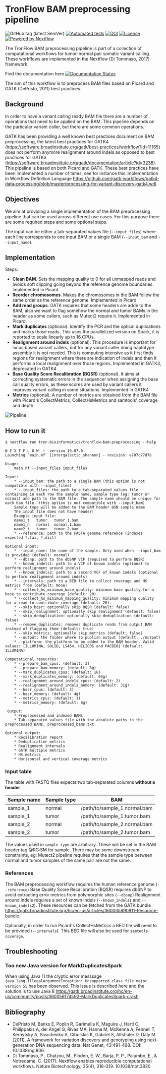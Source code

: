 # TronFlow BAM preprocessing pipeline

![GitHub tag (latest SemVer)](https://img.shields.io/github/v/release/tron-bioinformatics/tronflow-bam-preprocessing?sort=semver)
[![Automated tests](https://github.com/TRON-Bioinformatics/tronflow-bam-preprocessing/actions/workflows/automated_tests.yml/badge.svg)](https://github.com/TRON-Bioinformatics/tronflow-bam-preprocessing/actions/workflows/automated_tests.yml)
[![DOI](https://zenodo.org/badge/358400957.svg)](https://zenodo.org/badge/latestdoi/358400957)
[![License](https://img.shields.io/badge/license-MIT-green)](https://opensource.org/licenses/MIT)
[![Powered by Nextflow](https://img.shields.io/badge/powered%20by-Nextflow-orange.svg?style=flat&colorA=E1523D&colorB=007D8A)](https://www.nextflow.io/)

The TronFlow BAM preprocessing pipeline is part of a collection of computational workflows for tumor-normal pair 
somatic variant calling. These workflows are implemented in the Nextflow (Di Tommaso, 2017) framework.

Find the documentation here [![Documentation Status](https://readthedocs.org/projects/tronflow-docs/badge/?version=latest)](https://tronflow-docs.readthedocs.io/en/latest/?badge=latest)


The aim of this workflow is to preprocess BAM files based on Picard and GATK (DePristo, 2011) best practices.


## Background

In order to have a variant calling ready BAM file there are a number of operations that need to be applied on the BAM. 
This pipeline depends on the particular variant caller, but there are some common operations.

GATK has been providing a well known best practices document on BAM preprocessing, the latest best practices for 
GATK4 (https://software.broadinstitute.org/gatk/best-practices/workflow?id=11165) does not perform anymore realignment around indels as opposed to best practices for GATK3 (https://software.broadinstitute.org/gatk/documentation/article?id=3238). This pipeline is based on both Picard and GATK. These best practices have been implemented a number of times, see for instance this implementation in Workflow Definition Language https://github.com/gatk-workflows/gatk4-data-processing/blob/master/processing-for-variant-discovery-gatk4.wdl.


## Objectives

We aim at providing a single implementation of the BAM preprocessing pipeline that can be used across different 
use cases. 
For this purpose there are some required steps and some optional steps.  

The input can be either a tab-separated values file (`--input_files`) where each line corresponds to one input BAM or a single BAM (`--input_bam` and `--input_name`).

## Implementation

Steps:

* **Clean BAM**. Sets the mapping quality to 0 for all unmapped reads and avoids soft clipping going beyond the reference genome boundaries. Implemented in Picard
* **Reorder chromosomes**. Makes the chromosomes in the BAM follow the same order as the reference genome. Implemented in Picard
* **Add read groups**. GATK requires that some headers are adde to the BAM, also we want to flag somehow the normal and tumor BAMs in the header as some callers, such as Mutect2 require it. Implemented in Picard.
* **Mark duplicates** (optional). Identify the PCR and the optical duplications and marks those reads. This uses the parallelized version on Spark, it is reported to scale linearly up to 16 CPUs.
* **Realignment around indels** (optional). This procedure is important for locus based variant callers, but for any variant caller doing haplotype assembly it is not needed. This is computing intensive as it first finds regions for realignment where there are indication of indels  and then it performs a local realignment over those regions. Implemented in GATK3, deprecated in GATK4
* **Base Quality Score Recalibration (BQSR)** (optional). It aims at correcting systematic errors in the sequencer when assigning the base call quality errors, as these scores are used by variant callers it improves variant calling in some situations. Implemented in GATK4
* **Metrics** (optional). A number of metrics are obtained from the BAM file with Picard's CollectMetrics, CollectHsMetrics and samtools' coverage and depth.

![Pipeline](figures/bam_preprocessing2.png)


## How to run it

```
$ nextflow run tron-bioinformatics/tronflow-bam-preprocessing --help

N E X T F L O W  ~  version 19.07.0
Launching `main.nf` [intergalactic_shannon] - revision: e707c77d7b

Usage:
    main.nf --input_files input_files

Input:
    * --input_bam: the path to a single BAM (this option is not compatible with --input_files)
    * --input_files: the path to a tab-separated values file containing in each row the sample name, sample type (eg: tumor or normal) and path to the BAM file. The sample name should be unique for each bam file. (this option is not compatible with --input_bam)
    Sample type will be added to the BAM header @SN sample name
    The input file does not have header!
    Example input file:
    name1_t   tumor   tumor.1.bam
    name1_n   normal  normal.1.bam
    name2_t   tumor   tumor.2.bam
    * --reference: path to the FASTA genome reference (indexes expected *.fai, *.dict)

Optional input:
    * --input_name: the name of the sample. Only used when --input_bam is provided (default: normal)
    * --dbsnp: path to the dbSNP VCF (required to perform BQSR)
    * --known_indels1: path to a VCF of known indels (optional to perform realignment around indels)
    * --known_indels2: path to a second VCF of known indels (optional to perform realignment around indels)
    * --intervals: path to a BED file to collect coverage and HS metrics from (default: None)
    * --collect_hs_minimum_base_quality: minimum base quality for a base to contribute coverage (default: 20).
    * --collect_hs_minimum_mapping_quality: minimum mapping quality for a read to contribute coverage (default: 20).
    * --skip_bqsr: optionally skip BQSR (default: false)
    * --skip_realignment: optionally skip realignment (default: false)
    * --skip_deduplication: optionally skip deduplication (default: false)
    * --remove_duplicates: removes duplicate reads from output BAM instead of flagging them (default: true)
    * --skip_metrics: optionally skip metrics (default: false)
    * --output: the folder where to publish output (default: ./output)
    * --platform: the platform to be added to the BAM header. Valid values: [ILLUMINA, SOLID, LS454, HELICOS and PACBIO] (default: ILLUMINA)

Computational resources:
    * --prepare_bam_cpus: (default: 3)
    * --prepare_bam_memory: (default: 8g)
    * --mark_duplicates_cpus: (default: 16)
    * --mark_duplicates_memory: (default: 64g)
    * --realignment_around_indels_cpus: (default: 2)
    * --realignment_around_indels_memory: (default: 31g)
    * --bqsr_cpus: (default: 3)
    * --bqsr_memory: (default: 4g)
    * --metrics_cpus: (default: 1)
    * --metrics_memory: (default: 8g)

 Output:
    * Preprocessed and indexed BAMs
    * Tab-separated values file with the absolute paths to the preprocessed BAMs, preprocessed_bams.txt

Optional output:
    * Recalibration report
    * Deduplication metrics
    * Realignment intervals
    * GATK multiple metrics
    * HS metrics
    * Horizontal and vertical coverage metrics
```

### Input table

The table with FASTQ files expects two tab-separated columns **without a header**

| Sample name          | Sample type                      | BAM                  |
|----------------------|---------------------------------|------------------------------|
| sample_1             | normal      |    /path/to/sample_1.normal.bam   |
| sample_1             | tumor      |    /path/to/sample_1.tumor.bam   |
| sample_2             | normal      |    /path/to/sample_2.normal.bam   |
| sample_2             | tumor      |    /path/to/sample_2.tumor.bam   |

The values used in `sample type` are arbitrary. These will be set in the BAM header tag @RG:SM for sample. There may be some downstream constraints, eg: Mutect2 pipeline requires that the sample type between normal and tumor samples of the same pair are not the same.

### References

The BAM preprocessing workflow requires the human reference genome (`--reference`)
Base Quality Score Recalibration (BQSR) requires dbSNP to avoid extracting error metrics from polymorphic sites (`--dbsnp`)
Realignment around indels requires a set of known indels (`--known_indels1` and `--known_indels2`).
These resources can be fetched from the GATK bundle https://gatk.broadinstitute.org/hc/en-us/articles/360035890811-Resource-bundle.

Optionally, in order to run Picard's CollectHsMetrics a BED file will need to be provided (`--intervals`).
This BED file will also be used for `samtools coverage`.

## Troubleshooting

### Too new Java version for MarkDuplicatesSpark

When using Java 11 the cryptic error messsage `java.lang.IllegalArgumentException: Unsupported class file major version 55` has been observed.
This issue is described here and the solution is to use Java 8 https://gatk.broadinstitute.org/hc/en-us/community/posts/360056174592-MarkDuplicatesSpark-crash.



## Bibliography

* DePristo M, Banks E, Poplin R, Garimella K, Maguire J, Hartl C, Philippakis A, del Angel G, Rivas MA, Hanna M, McKenna A, Fennell T, Kernytsky A, Sivachenko A, Cibulskis K, Gabriel S, Altshuler D, Daly M. (2011). A framework for variation discovery and genotyping using next-generation DNA sequencing data. Nat Genet, 43:491-498. DOI: 10.1038/ng.806.
* Di Tommaso, P., Chatzou, M., Floden, E. W., Barja, P. P., Palumbo, E., & Notredame, C. (2017). Nextflow enables reproducible computational workflows. Nature Biotechnology, 35(4), 316–319. 10.1038/nbt.3820
